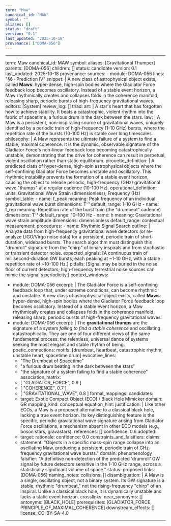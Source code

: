 ```yaml
---
term: "Maw"
canonical_id: "MAW"
symbol: ""
aliases: []
status: "draft"
version: "0.1"
last_updated: "2025-10-18"
provenance: ["DOMA-056"]
---
```


---
term: Maw
canonical_id: MAW
symbol: 
aliases: [Gravitational Thumper]
parents: [DOMA-056]
children: []
status: candidate
version: 0.1
last_updated: 2025-10-18
provenance:
  sources:
    - module: DOMA-056
      lines: "§6 · Prediction IV"
      snippet: |
        A new class of astrophysical object exists, called **Maws**: hyper-dense, high-spin bodies where the Gladiator Force feedback loop becomes oscillatory. Instead of a stable event horizon, a Maw rhythmically creates and collapses folds in the coherence manifold, releasing sharp, periodic bursts of high-frequency gravitational waves.
  editors: [System]
  review_log: []
triad:
  art: |
    A star's heart that has forgotten how to achieve stability. It beats a catastrophic, violent rhythm into the fabric of spacetime, a furious drum in the dark between the stars.
  law: |
    A Maw is a persistent, non-inspiraling source of gravitational waves, uniquely identified by a periodic train of high-frequency (1-10 GHz) bursts, where the repetition rate of the bursts (10-100 Hz) is stable over long timescales.
  philosophy: |
    A Maw represents the ultimate failure of a system to find a stable, maximal coherence. It is the dynamic, observable signature of the Gladiator Force's non-linear feedback loop becoming catastrophically unstable, demonstrating that the drive for coherence can result in perpetual, violent oscillation rather than static equilibrium.
pirouette_definition: |
  A predicted class of hyper-dense, high-spin astrophysical objects where the self-confining Gladiator Force becomes unstable and oscillatory. This rhythmic instability prevents the formation of a stable event horizon, causing the object to release periodic, high-frequency (GHz) gravitational wave "thumps" at a regular cadence (10-100 Hz).
operational_definition:
  units: Gravitational Wave Strain (dimensionless), Frequency (Hz)
  symbol_table:
    - name: f_peak
      meaning: Peak frequency of an individual gravitational wave burst
      dimensions: T⁻¹
      default_range: 1–10 GHz
    - name: f_rep
      meaning: Repetition rate of the burst train (the "drumbeat" cadence)
      dimensions: T⁻¹
      default_range: 10–100 Hz
    - name: h
      meaning: Gravitational wave strain amplitude
      dimensions: dimensionless
      default_range: contextual
  measurement:
    procedures:
      - name: Rhythmic Signal Search
        outline: |
          Analyze data from high-frequency gravitational wave detectors (or re-analyze LIGO/Virgo noise data) for a persistent, periodic train of short-duration, wideband bursts. The search algorithm must distinguish this "drumroll" signature from the "chirp" of binary inspirals and from stochastic or transient detector noise.
        expected_signals: [A continuous train of millisecond-duration GW bursts, each peaking at ~1-10 GHz, with a stable repetition rate of ~10-100 Hz.]
        pitfalls: [Signal may be buried in the noise floor of current detectors; high-frequency terrestrial noise sources can mimic the signal's periodicity.]
context_windows:
  - module: DOMA-056
    excerpt: |
      The Gladiator Force is a self-confining feedback loop that, under extreme conditions, can become rhythmic and unstable. A new class of astrophysical object exists, called **Maws**: hyper-dense, high-spin bodies where the Gladiator Force feedback loop becomes oscillatory. Instead of a stable event horizon, a Maw rhythmically creates and collapses folds in the coherence manifold, releasing sharp, periodic bursts of high-frequency gravitational waves.
  - module: DOMA-056
    excerpt: |
      The **gravitational thumps** are the signature of a system *failing to find a stable coherence* and oscillating catastrophically. They are one of four different views of the same fundamental process: the relentless, universal dance of systems seeking the most elegant and stable rhythm of being.
poetic_connections:
  motifs: [drumbeat, heartbeat, catastrophic rhythm, unstable heart, spacetime drum]
  evocative_lines:
    - "The Drumbeat of Spacetime"
    - "a furious drum beating in the dark between the stars"
    - "the signature of a system failing to find a stable coherence"
  association_matrix:
    - [ "GLADIATOR_FORCE", 0.9 ]
    - [ "COHERENCE", 0.7 ]
    - [ "GRAVITATIONAL_WAVE", 0.8 ]
formal_mappings:
  candidates:
    - target: Exotic Compact Object (ECO) / Black Hole Mimicker
      domain: GR
      mapping_kind: conceptual
      equation_hint:
      justification: |
        Like other ECOs, a Maw is a proposed alternative to a classical black hole, lacking a true event horizon. Its key distinguishing feature is the specific, periodic gravitational wave signature arising from Gladiator Force oscillations, a mechanism absent in other ECO models (e.g., boson stars, gravastars).
      references: []
      confidence: 0.6
  adopted:
    - target:
      rationale:
      confidence: 0.0
constraints_and_falsifiers:
  claims:
    - statement: "Objects in a specific mass-spin range collapse into an oscillating Maw, producing a persistent, periodic train of GHz-frequency gravitational wave bursts."
      domain: phenomenology
      falsifier: "A definitive non-detection of the predicted 'drumroll' GW signal by future detectors sensitive in the 1-10 GHz range, across a statistically significant volume of space."
      status: proposed
      links: [DOMA-056]
naming_notes:
  collisions: []
  disambiguation: |
    A Maw is a single, oscillating object, not a binary system. Its GW signature is a stable, rhythmic "drumbeat," not the rising-frequency "chirp" of an inspiral. Unlike a classical black hole, it is dynamically unstable and lacks a static event horizon.
crosslinks:
  near_synonyms: []
  antonyms: [BLACK_HOLE]
  prerequisites: [GLADIATOR_FORCE, PRINCIPLE_OF_MAXIMAL_COHERENCE]
  downstream_effects: []
license: CC-BY-SA-4.0
---
